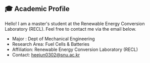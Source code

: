 ## 🎓 Academic Profile

<!--
**DoctorVitus/DoctorVitus** is a ✨ _special_ ✨ repository because its `README.md` (this file) appears on your GitHub profile.

Here are some ideas to get you started:

- 🔭 I’m currently working on ...
- 🌱 I’m currently learning ...
- 👯 I’m looking to collaborate on ...
- 🤔 I’m looking for help with ...
- 💬 Ask me about ...
- 📫 How to reach me: ...
- 😄 Pronouns: ...
- ⚡ Fun fact: ...
-->

Hello! I am a master's student at the Renewable Energy Conversion Laboratory (RECL). Feel free to contact me via the email below.

 - Major : Dept of Mechanical Engineering
 - Research Area: Fuel Cells & Batteries
 - Affiliation: Renewable Energy Conversion Laboratory (RECL)
 - Contact: heejun0302@snu.ac.kr 
